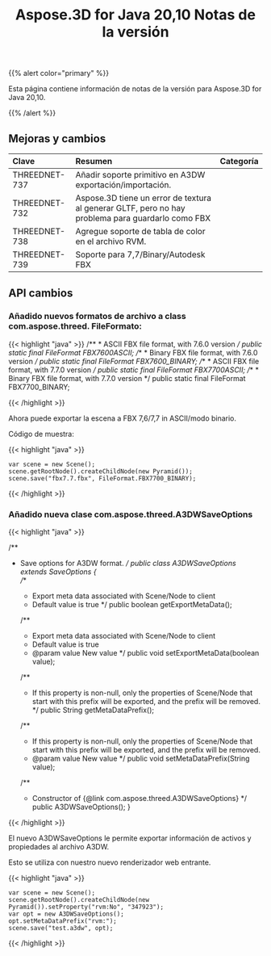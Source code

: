 ﻿---
title: Aspose.3D for Java 20,10 Notas de la versión
type: docs
weight: 7
url: /es/java/aspose-3d-for-java-20-10-release-notes/
---
{{% alert color="primary" %}}

Esta página contiene información de notas de la versión para Aspose.3D for Java 20,10.

{{% /alert %}}
## **Mejoras y cambios**

|**Clave**|**Resumen**|**Categoría**|
|:- |:- |:- |
|THREEDNET-737 |Añadir soporte primitivo en A3DW exportación/importación.|
|THREEDNET-732 |Aspose.3D tiene un error de textura al generar GLTF, pero no hay problema para guardarlo como FBX|
|THREEDNET-738 |Agregue soporte de tabla de color en el archivo RVM.|
|THREEDNET-739 |Soporte para 7,7/Binary/Autodesk FBX|


## API cambios ##

### Añadido nuevos formatos de archivo a class com.aspose.threed. FileFormato:

{{< highlight "java" >}}
    /**
     * ASCII FBX file format, with 7.6.0 version
     */
    public static final FileFormat FBX7600ASCII;
    /**
     * Binary FBX file format, with 7.6.0 version
     */
    public static final FileFormat FBX7600_BINARY;
    /**
     * ASCII FBX file format, with 7.7.0 version
     */
    public static final FileFormat FBX7700ASCII;
    /**
     * Binary FBX file format, with 7.7.0 version
     */
    public static final FileFormat FBX7700_BINARY;

{{< /highlight >}}

Ahora puede exportar la escena a FBX 7,6/7,7 in ASCII/modo binario.

Código de muestra:

{{< highlight "java" >}}

    var scene = new Scene();
    scene.getRootNode().createChildNode(new Pyramid());
    scene.save("fbx7.7.fbx", FileFormat.FBX7700_BINARY);

{{< /highlight >}}


### Añadido nueva clase com.aspose.threed.A3DWSaveOptions

{{< highlight "java" >}}


/**
 * Save options for A3DW format.
 */
public class A3DWSaveOptions extends SaveOptions
{    
    /**
     * Export meta data associated with Scene/Node to client
     * Default value is true
     */
    public boolean getExportMetaData();

    /**
     * Export meta data associated with Scene/Node to client
     * Default value is true
     * @param value New value
     */
    public void setExportMetaData(boolean value);

    /**
     * If this property is non-null, only the properties of Scene/Node that start with this prefix will be exported, and the prefix will be removed.
     */
    public String getMetaDataPrefix();

    /**
     * If this property is non-null, only the properties of Scene/Node that start with this prefix will be exported, and the prefix will be removed.
     * @param value New value
     */
    public void setMetaDataPrefix(String value);

    /**
     * Constructor of {@link com.aspose.threed.A3DWSaveOptions}
     */
    public A3DWSaveOptions();
}

{{< /highlight >}}

El nuevo A3DWSaveOptions le permite exportar información de activos y propiedades al archivo A3DW.

Esto se utiliza con nuestro nuevo renderizador web entrante.

{{< highlight "java" >}}

    var scene = new Scene();
    scene.getRootNode().createChildNode(new Pyramid()).setProperty("rvm:No", "347923");
    var opt = new A3DWSaveOptions();
    opt.setMetaDataPrefix("rvm:");
    scene.save("test.a3dw", opt);

{{< /highlight >}}

